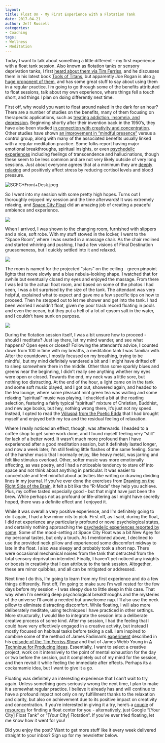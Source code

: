```yaml
---
layout:  
title: Float On - My First Experience with a Flotation Tank
date: 2017-04-21  
author: Jeff Russell
categories: 
- Coaching 
tags: 
- Wellness
- Meditation  
---
```


Today I want to talk about something a little different - my first experience with a float tank session. Also known as flotation tanks or sensory deprivation tanks, I first [heard about them via Tim Ferriss](http://jeffrussellcoaching.us15.list-manage.com/track/click?u=df2d4a2d24de687c5851d6fb7&id=64ff13e88f&e=a21731beeb), and he discusses them in his latest book [Tools of Titans](http://jeffrussellcoaching.us15.list-manage2.com/track/click?u=df2d4a2d24de687c5851d6fb7&id=254b9de57e&e=a21731beeb), but apparently Joe Rogan is also [a huge proponent of them](http://jeffrussellcoaching.us15.list-manage.com/track/click?u=df2d4a2d24de687c5851d6fb7&id=f1a193875c&e=a21731beeb), and has some great stuff to say about using them in a regular practice. I’m going to go through some of the benefits attributed to float sessions, talk about my own experience, where things fell a touch short, and things I plan on doing differently next time.   
  
First off, why would you want to float around naked in the dark for an hour? There are a number of studies on the benefits, many of them focusing on therapeutic applications, such as [treating addiction, insomnia, and depression](http://jeffrussellcoaching.us15.list-manage.com/track/click?u=df2d4a2d24de687c5851d6fb7&id=949fe54860&e=a21731beeb). Beginning shortly after their invention back in the 1950’s, they have also been studied [in connection with creativity and concentration](http://jeffrussellcoaching.us15.list-manage.com/track/click?u=df2d4a2d24de687c5851d6fb7&id=573a51abb0&e=a21731beeb). Other studies have shown [an improvement in “mindful presence”](http://jeffrussellcoaching.us15.list-manage1.com/track/click?u=df2d4a2d24de687c5851d6fb7&id=293469ed2a&e=a21731beeb) versus a control group, along with many of the associated benefits usually linked with a regular meditation practice. Some folks report having major emotional breakthroughs, spiritual insights, or even [psychedelic experiences](http://jeffrussellcoaching.us15.list-manage.com/track/click?u=df2d4a2d24de687c5851d6fb7&id=3ead042f09&e=a21731beeb) including feelings of transcendence and hallucinations, though these seem to be less common and are not very likely outside of very long sessions. Just about everyone agrees that at a minimum they are [deeply relaxing](http://jeffrussellcoaching.us15.list-manage1.com/track/click?u=df2d4a2d24de687c5851d6fb7&id=2ccf100cc7&e=a21731beeb) and positively affect stress by reducing cortisol levels and blood pressure.  

![SCFC+Front+Desk.jpeg](https://images.squarespace-cdn.com/content/v1/588fac99f5e231608e25ebd0/1492807889449-NVJ936F05GDDKQ6F23GA/ke17ZwdGBToddI8pDm48kLBXYxPb51fd_w-qJv5zy4t7gQa3H78H3Y0txjaiv_0fDoOvxcdMmMKkDsyUqMSsMWxHk725yiiHCCLfrh8O1z4YTzHvnKhyp6Da-NYroOW3ZGjoBKy3azqku80C789l0prfa1Z6IeUrCPboCAmmHZnxLA1LmtQWLdQZ0EFuAlmmrheQ_YgjG5FLADfkTWtzfw/SCFC%2BFront%2BDesk.jpeg)

So I went into my session with some pretty high hopes. Turns out I thoroughly enjoyed my session and the time afterwards! It was extremely relaxing, and [Space City Float](http://jeffrussellcoaching.us15.list-manage.com/track/click?u=df2d4a2d24de687c5851d6fb7&id=aad59a3333&e=a21731beeb) did an amazing job of creating a peaceful ambience and experience.  

![](https://images.squarespace-cdn.com/content/v1/588fac99f5e231608e25ebd0/1492807987983-GZJJ23031VIY3YPWJUGH/ke17ZwdGBToddI8pDm48kKu7wfkKCGSXycJlFNmeSER7gQa3H78H3Y0txjaiv_0fDoOvxcdMmMKkDsyUqMSsMWxHk725yiiHCCLfrh8O1z5QPOohDIaIeljMHgDF5CVlOqpeNLcJ80NK65_fV7S1UYsUTjZSl38MHFC61Z4vVekjLE3R5euVlU0coA5eoL7_Ql-ZUrVfrc-q7qzhmWj5iw/image-asset.jpeg)

When I arrived, I was shown to the changing room, furnished with slippers and a nice, soft robe. With my stuff stowed in the locker, I went to the “Space Room”, where I was seated in a massage chair. As the chair reclined and started whirring and pushing, I had a few visions of Final Destination gruesomeness, but I quickly settled into it and relaxed.  

![](https://images.squarespace-cdn.com/content/v1/588fac99f5e231608e25ebd0/1492808050729-P1Y8DULQ3L5MH241P17Y/ke17ZwdGBToddI8pDm48kNKU_v8gJAcxDrmB-soKvj1Zw-zPPgdn4jUwVcJE1ZvWEtT5uBSRWt4vQZAgTJucoTqqXjS3CfNDSuuf31e0tVH7wdpQi_gwH_-rfgB8xc3aCDYU5QsKfHvKofLxtwAwA5XleA9PsoOHujT9UMkA80c/image-asset.jpeg)

The room is named for the projected “stars” on the ceiling - green pinpoint lights that move slowly and a blue nebula-looking shape. I watched that for awhile but eventually closed my eyes and enjoyed the massage. From there I was led to the actual float room, and based on some of the photos I had seen, I was a bit surprised by the size of the tank. The attendant was very helpful, explained what to expect and gave me a few specific tips on how to proceed. Then he stepped out to let me shower and get into the tank. I had been worried I wouldn’t float, given my poor track record floating in pools and even the ocean, but they put a hell of a lot of epsom salt in the water, and I couldn’t have sunk on purpose.  

![](https://images.squarespace-cdn.com/content/v1/588fac99f5e231608e25ebd0/1492808072663-9LHSOYGK6BYJ5DKN6REQ/ke17ZwdGBToddI8pDm48kJK4Mm1kch8SFO9ZNkN1NT97gQa3H78H3Y0txjaiv_0fDoOvxcdMmMKkDsyUqMSsMWxHk725yiiHCCLfrh8O1z5QHyNOqBUUEtDDsRWrJLTmFk_H6M1tkD9NpL7mXac0oVSXdFfjxR5AjcLwGSebOiGBsFzzcw3xKxvyC_6CFFG_/image-asset.jpeg)

During the flotation session itself, I was a bit unsure how to proceed - should I meditate? Just lay there, let my mind wander, and see what happens? Open eyes or closed? Following the attendant’s advice, I counted down from 100 in time with my breaths, a meditation tank I was familiar with. After the countdown, I mostly focused on my breathing, trying to be mindful, but my mind definitely wandered a bit and I might have drifted off to sleep somewhere there in the middle. Other than some sparkly blues and greens near the beginning, I didn’t really see anything whether my eyes were open or closed. Towards the end, my neck was a little sore, but nothing too distracting. At the end of the hour, a light came on in the tank and some soft music played, and I got out, showered again, and headed to the tea lounge, where some pleasant mint green tea was waiting and some relaxing “spiritual” music was playing. I chuckled a bit at the reading selection, featuring a fairly typical “spiritual” mixture of Christian, Buddhist, and new age books, but hey, nothing wrong there, it’s just not my speed. Instead, I opted to read the [Völuspá](http://jeffrussellcoaching.us15.list-manage.com/track/click?u=df2d4a2d24de687c5851d6fb7&id=1eb2625afd&e=a21731beeb) [from the Poetic Edda](http://jeffrussellcoaching.us15.list-manage.com/track/click?u=df2d4a2d24de687c5851d6fb7&id=a232ef2a97&e=a21731beeb) that I had brought myself and enjoyed both my tea and the residual feeling of relaxation.   
  
Where I really noticed an effect, though, was afterwards. I headed to a coffee shop to get some work done, and I found myself feeling very “still” for lack of a better word. It wasn’t much more profound than I have experienced after a good meditation session, but it definitely lasted longer, and now a week later, I’m still feeling little flashes of the same feeling. Some of the harsher music that I normally enjoy, like heavy metal, was jarring and felt like stimulus overload. Other, softer music was more emotionally affecting, as was poetry, and I had a noticeable tendency to stare off into space and not think about anything in particular. It was easier to concentrate and feel mindful about activities like writing or drawing dividing lines in my journal. If you’ve ever done the exercises from [Drawing on the Right Side of the Brain](http://jeffrussellcoaching.us15.list-manage.com/track/click?u=df2d4a2d24de687c5851d6fb7&id=11992a5994&e=a21731beeb), it felt a bit like the “R-Mode” they help you achieve. Plus, my coffee tasted especially good - but that might have just been the brew. While perhaps not as profound or life-altering as I might have secretly hoped, there was a definite effect and I enjoyed it.  
  
While it was overall a very positive experience, and I’m definitely going to do it again, I had a few minor nits to pick. First off, as I said, during the float, I did not experience any particularly profound or novel psychological states, and certainly nothing approaching the [psychedelic experiences reported by some](http://jeffrussellcoaching.us15.list-manage1.com/track/click?u=df2d4a2d24de687c5851d6fb7&id=6f5f5ddc78&e=a21731beeb). Some of the mood-setting at Space City Float was a bit New Agey for my personal tastes, but only a touch. As I mentioned above, I declined to use the provided neck pillow and experienced some discomfort midway to late in the float. I also was sleepy and probably took a short nap. There were occasional mechanical noises from the tank that detracted from the total sensory deprivation intended. Finally, I haven’t yet noticed any insights or boosts in creativity that I can attribute to the tank session. Altogether, these are minor quibbles, and all can be mitigated or addressed.  
  
Next time I do this, I’m going to learn from my first experience and do a few things differently. First off, I’m going to make sure I’m well rested for the few days before my session - I was sleepy due to little sleep in this case. That way when I’m seeking deep psychological breakthroughs and the mysteries of the universe I’ll avoid a needed but unwelcome nap. I’ll also use the neck pillow to eliminate distracting discomfort. While floating, I will also more deliberately meditate, using techniques I have practiced in other settings. More structurally, I would like to integrate the session into a deliberate creative process of some kind. After my session, I had the feeling that I could have very effectively engaged in a creative activity, but instead I mostly focused on habitual tasks before taking a call. I am inspired to combine some of the method of James Fadiman’s [experiment](http://jeffrussellcoaching.us15.list-manage.com/track/click?u=df2d4a2d24de687c5851d6fb7&id=f01968642d&e=a21731beeb) described in his [episode of the Tim Ferriss Show](http://jeffrussellcoaching.us15.list-manage.com/track/click?u=df2d4a2d24de687c5851d6fb7&id=2b44f21683&e=a21731beeb) and that of James Webb Young in [A Technique for Producing Ideas](http://jeffrussellcoaching.us15.list-manage1.com/track/click?u=df2d4a2d24de687c5851d6fb7&id=f182278fa5&e=a21731beeb). Essentially, I want to select a creative project, work on it intensively to the point of mental exhaustion for the day or two before the session, put it completely out of my mind for the session, and then revisit it while feeling the immediate after effects. Perhaps its a cockamamie idea, but I want to give it a go.   
   
Floating was definitely an interesting experience that I can’t wait to try again. Unless something goes seriously wrong the next time, I plan to make it a somewhat regular practice. I believe it already has and will continue to have a profound impact not only on my fulfillment thanks to the relaxation and clarity, but also on achievement due to its positive impact on creativity and concentration. If you’re interested in giving it a try, here’s a [couple](http://jeffrussellcoaching.us15.list-manage.com/track/click?u=df2d4a2d24de687c5851d6fb7&id=ec03c178b2&e=a21731beeb) of [resources](http://jeffrussellcoaching.us15.list-manage1.com/track/click?u=df2d4a2d24de687c5851d6fb7&id=d206b4b077&e=a21731beeb) for finding a float center for you - alternatively, just Google “\[Your City\] Float Tank” or “\[Your City\] Flotation”. If you’ve ever tried floating, let me know how it went for you!

Did you enjoy the post? Want to get more stuff like it every week delivered straight to your inbox? Sign up for my newsletter below.  

